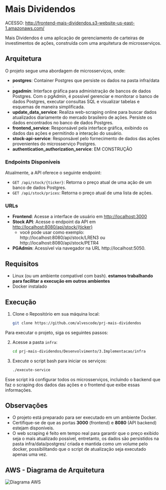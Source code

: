 # Mais Dividendos

ACESSO: http://frontend-mais-dividendos.s3-website-us-east-1.amazonaws.com/

Mais Dividendos é uma aplicação de gerenciamento de carteiras de investimentos de ações, construída com uma arquitetura de microsserviços. 

## Arquitetura

O projeto segue uma abordagem de microsserviços, onde:
- **postgres**: Container Postgres que persiste os dados na pasta infra/data .
- **pgadmin**: Interface gráfica para administração de bancos de dados Postgres. Com o pgAdmin, é possível gerenciar e monitorar o banco de dados Postgres, executar consultas SQL e visualizar tabelas e esquemas de maneira simplificada.
- **update_data_service**: Realiza web-scraping online para buscar dados atualizados diariamente do mercado brasileiro de ações. Persiste os dados encontrados no banco de dados Postgres.
- **frontend_service**: Responsável pela interface gráfica, exibindo os dados das ações e permitindo a interação do usuário.
- **stock-api-service**: Responsável pelo fornecimento de dados das ações provenientes do microsserviço Postgres.
- **authentication_authorization_service**: EM CONSTRUÇÃO

### Endpoints Disponíveis

Atualmente, a API oferece o seguinte endpoint:

- `GET /api/stock/{ticker}`: Retorna o preço atual de uma ação de um banco de dados Postgres.
- `GET /api/stock/prices`: Retorna o preço atual de uma lista de ações.

### URLs

- **Frontend**: Acesse a interface de usuário em [http://localhost:3000](http://localhost:3000)
- **Stock API**: Acesse o endpoint da API em [http://localhost:8080/api/stock/{ticker}](http://localhost:8080/api/stock/{ticker}) 
    -  você pode usar como exemplo: http://localhost:8080/api/stock/LREN3 ou http://localhost:8080/api/stock/PETR4
- **PGAdmin**: Acessível via navegador na URL http://localhost:5050.

## Requisitos

- Linux (ou um ambiente compatível com bash). **estamos trabalhando para facilitar a execução em outros ambientes**  
- Docker instalado

## Execução

1. Clone o Repositório em sua máquina local:
    ```bash
    git clone https://github.com/alvescode/prj-mais-dividendos
    ```

Para executar o projeto, siga os seguintes passos:

2. Acesse a pasta `infra`:
    ```bash
    cd prj-mais-dividendos/Desenvolvimento/3.Implementacao/infra
    ```

3. Execute o script bash para iniciar os serviços:
    ```bash
    ./execute-service
    ```

Esse script irá configurar todos os microsserviços, incluindo o backend que faz o scraping dos dados das ações e o frontend que exibe essas informações.

## Observações

- O projeto está preparado para ser executado em um ambiente Docker.
- Certifique-se de que as portas **3000** (frontend) e **8080** (API backend) estejam disponíveis.
- O web scraping é feito em tempo real para garantir que o preço exibido seja o mais atualizado possível, entretanto, os dados são persistidos na pasta infra/data/postgres/ criada e mantida como um volume pelo docker, possibilitando que o script de atualização seja executado apenas uma vez.

## AWS -  Diagrama de Arquitetura

![Diagrama AWS](https://frontend-mais-dividendos.s3.us-east-1.amazonaws.com/aws-diagram.jpeg)


